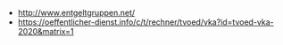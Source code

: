 - http://www.entgeltgruppen.net/
- https://oeffentlicher-dienst.info/c/t/rechner/tvoed/vka?id=tvoed-vka-2020&matrix=1
